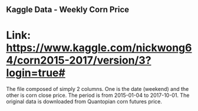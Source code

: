 ## Kaggle Data - Weekly Corn Price 
# Link: https://www.kaggle.com/nickwong64/corn2015-2017/version/3?login=true# 
The file composed of simply 2 columns. One is the date (weekend) and the other is corn close price. 
The period is from 2015-01-04 to 2017-10-01. The original data is downloaded from Quantopian corn futures price.
